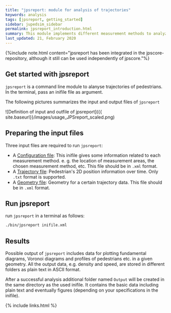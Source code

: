 ```yaml
---
title: "jpsreport: module for analysis of trajectories"
keywords: analysis
tags: [jpsreport, getting_started]
sidebar: jupedsim_sidebar
permalink: jpsreport_introduction.html
summary: This module implements different measurement methods to analyze pedestrian movement in different aspects and scales.
last_updated: 21, February 2020
---
```


{%include note.html content="jpsreport has been integrated in the jpscore-repository, although it still can be used independently of jpscore."%}

## Get started with jpsreport

`jpsreport` is a command line module to alanyse trajectories of pedestrians.
In the terminal, pass an inifile file as argument. 

The following pictures summarizes the input and output files of `jpsreport`

![Definition of input and outfile of jpsreport]({{ site.baseurl}}/images/usage_JPSreport_scaled.png)

## Preparing the input files

Three input files are required to run `jpsreport`:

- A [Configuration file](jpsreport_inifile): This inifile gives some information related to each measurement method. e. g. 
  the location of measurement areas, the chosen measurement method, etc. 
  This file should be in `.xml` format.
- A [Trajectory file](jpscore_trajectory.html): Pedestrian's 2D position information over time. 
  Only `.txt` format is supported.
- A [Geometry file](jpscore_geometry.html): Geometry for a certain trajectory data. This file should be in `.xml` format.
  

## Run jpsreport

run `jpsreport` in a terminal as follows:

```bash
./bin/jpsreport inifile.xml
```


## Results

Possible output of `jpsreport` includes data for plotting fundamental diagrams, 
Voronoi diagrams and profiles of pedestrians etc. in a given geometry. 
All the output data, e.g. density and speed, 
are stored in different folders as plain text in ASCII format.


After a successful analysis additional folder named `Output` will be created in
the same directory as the used inifile. 
It contains the basic data including plain 
text and eventually figures (depending on your specifications in the inifile).


{% include links.html %}
